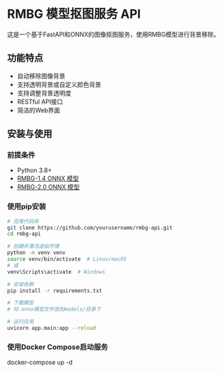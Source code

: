 # RMBG 模型抠图服务 API

这是一个基于FastAPI和ONNX的图像抠图服务，使用RMBG模型进行背景移除。

## 功能特点

- 自动移除图像背景
- 支持透明背景或自定义颜色背景
- 支持调整背景透明度
- RESTful API接口
- 简洁的Web界面

## 安装与使用

### 前提条件

- Python 3.8+
- [RMBG-1.4 ONNX 模型](https://huggingface.co/briaai/RMBG-1.4)
- [RMBG-2.0 ONNX 模型](https://huggingface.co/briaai/RMBG-2.0)

### 使用pip安装

```bash
# 克隆代码库
git clone https://github.com/yourusername/rmbg-api.git
cd rmbg-api

# 创建并激活虚拟环境
python -m venv venv
source venv/bin/activate  # Linux/macOS
# 或
venv\Scripts\activate  # Windows

# 安装依赖
pip install -r requirements.txt

# 下载模型
# 将.onnx模型文件放到models/目录下

# 运行应用
uvicorn app.main:app --reload
```

### 使用Docker Compose启动服务
docker-compose up -d